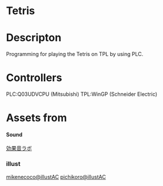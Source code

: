 # Tetris

# Descripton
Programming for playing the Tetris on TPL by using PLC.

# Controllers
PLC:Q03UDVCPU (Mitsubishi)
TPL:WinGP (Schneider Electric)

# Assets from
#### Sound
[効果音ラボ](https://soundeffect-lab.info/)

### illust
[mikenecoco@illustAC](https://www.ac-illust.com/main/profile.php?id=fT01xxmt&area=1)
[pichikoro@illustAC](https://www.ac-illust.com/main/profile.php?id=Lfn5so2Y&area=1)
